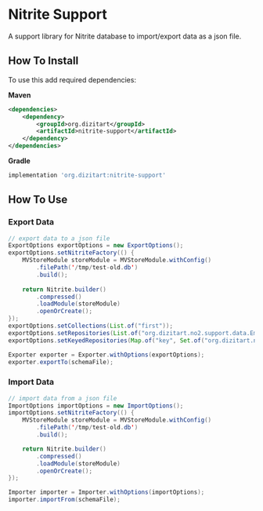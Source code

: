 # Nitrite Support

A support library for Nitrite database to import/export data as a json file.

## How To Install

To use this add required dependencies:

**Maven**

```xml
<dependencies>
    <dependency>
        <groupId>org.dizitart</groupId>
        <artifactId>nitrite-support</artifactId>
    </dependency>
</dependencies>

```

**Gradle**

```groovy
implementation 'org.dizitart:nitrite-support'

```

## How To Use

### Export Data

```java
// export data to a json file
ExportOptions exportOptions = new ExportOptions();
exportOptions.setNitriteFactory(() {
    MVStoreModule storeModule = MVStoreModule.withConfig()
        .filePath('/tmp/test-old.db')
        .build();
    
    return Nitrite.builder()
        .compressed()
        .loadModule(storeModule)
        .openOrCreate();
});
exportOptions.setCollections(List.of("first"));
exportOptions.setRepositories(List.of("org.dizitart.no2.support.data.Employee"));
exportOptions.setKeyedRepositories(Map.of("key", Set.of("org.dizitart.no2.support.data.Employee")));

Exporter exporter = Exporter.withOptions(exportOptions);
exporter.exportTo(schemaFile);
```

### Import Data

```java
// import data from a json file
ImportOptions importOptions = new ImportOptions();
importOptions.setNitriteFactory(() {
    MVStoreModule storeModule = MVStoreModule.withConfig()
        .filePath('/tmp/test-old.db')
        .build();

    return Nitrite.builder()
        .compressed()
        .loadModule(storeModule)
        .openOrCreate();
});

Importer importer = Importer.withOptions(importOptions);
importer.importFrom(schemaFile);
```
